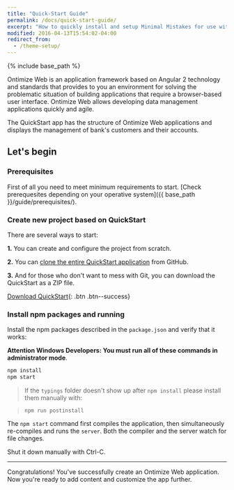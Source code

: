 ```yaml
---
title: "Quick-Start Guide"
permalink: /docs/quick-start-guide/
excerpt: "How to quickly install and setup Minimal Mistakes for use with GitHub Pages."
modified: 2016-04-13T15:54:02-04:00
redirect_from:
  - /theme-setup/
---
```


{% include base_path %}

Ontimize Web is an application framework based on Angular 2 technology and standards that provides to you an environment for solving the problematic situation of building applications that require a browser-based user interface.
Ontimize Web allows developing data management applications quickly and agile.

The QuickStart app has the structure of Ontimize Web applications and displays the management of bank's customers and their accounts.

## Let's begin

### Prerequisites

First of all you need to meet minimum requirements to start. [Check prerequesites depending on your operative system]({{ base_path }}/guide/prerequisites/).

### Create new project based on QuickStart

There are several ways to start:

**1.** You can create and configure the project from scratch.

**2.** You can [clone the entire QuickStart application](https://github.com/OntimizeWeb/ontimize-web-ng2-quickstart) from GitHub.

**3.** And for those who don't want to mess with Git, you can download the QuickStart as a ZIP file.

[<i class="fa fa-download"></i> Download QuickStart](https://github.com/ontimizeweb/ontimize-web-ng2-quickstart/archive/master.zip){: .btn .btn--success}


### Install npm packages and running

Install the npm packages described in the `package.json` and verify that it works:

**Attention Windows Developers:  You must run all of these commands in administrator mode**.

```bash
npm install
npm start
```

> If the `typings` folder doesn't show up after `npm install` please install them manually with:

> `npm run postinstall`

The `npm start` command first compiles the application, 
then simultaneously re-compiles and runs the `server`.
Both the compiler and the server watch for file changes.

Shut it down manually with Ctrl-C.

---

Congratulations! You've successfully create an Ontimize Web application. Now you're ready to add content and customize the app further.
